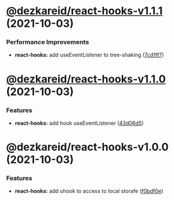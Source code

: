 # [@dezkareid/react-hooks-v1.1.1](https://github.com/dezkareid/dezkareid/compare/react-hooks-1.1.0...react-hooks-1.1.1) (2021-10-03)


### Performance Improvements

* **react-hooks:** add useEventListener to tree-shaking ([7cd1ff7](https://github.com/dezkareid/dezkareid/commit/7cd1ff7bdc4472427d4cfd01f331190d5146fe13))

# [@dezkareid/react-hooks-v1.1.0](https://github.com/dezkareid/dezkareid/compare/react-hooks-1.0.0...react-hooks-1.1.0) (2021-10-03)


### Features

* **react-hooks:** add hook useEventListener ([43d06d5](https://github.com/dezkareid/dezkareid/commit/43d06d56e10d8147fc32ad3c643f4424eeb7ce4d))

# @dezkareid/react-hooks-v1.0.0 (2021-10-03)


### Features

* **react-hooks:** add uhook to access to local storafe ([f0bdf0e](https://github.com/dezkareid/dezkareid/commit/f0bdf0eb56bf7bbcb4bc366df2350baacc30adfa))
